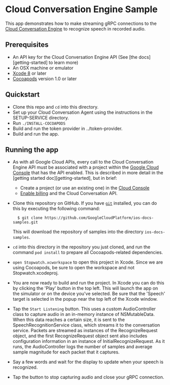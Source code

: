 # Cloud Conversation Engine Sample

This app demonstrates how to make streaming gRPC connections to the [Cloud Conversation Engine](https://cloud.google.com/cce/) to recognize speech in recorded audio.

## Prerequisites
- An API key for the Cloud Conversation Engine API (See
  [the docs][getting-started] to learn more)
- An OSX machine or emulator
- [Xcode 8][xcode] or later
- [Cocoapods][cocoapods] version 1.0 or later

## Quickstart
- Clone this repo and `cd` into this directory.
- Set up your Cloud Conversation Agent using the instructions in the SETUP-SERVICE directory.
- Run `./INSTALL-COCOAPODS`
- Build and run the token provider in ../token-provider.
- Build and run the app.

## Running the app

- As with all Google Cloud APIs, every call to the Cloud Conversation Engine API must be associated
  with a project within the [Google Cloud Console][cloud-console] that has the
  API enabled. This is described in more detail in the [getting started
  doc][getting-started], but in brief:
  - Create a project (or use an existing one) in the [Cloud
    Console][cloud-console]
  - [Enable billing][billing] and the Cloud Conversation API.

- Clone this repository on GitHub. If you have [`git`][git] installed, you can do this by executing the following command:

        $ git clone https://github.com/GoogleCloudPlatform/ios-docs-samples.git

    This will download the repository of samples into the directory
    `ios-docs-samples`.

- `cd` into this directory in the repository you just cloned, and run the command `pod install` to prepare all Cocoapods-related dependencies.

- `open Stopwatch.xcworkspace` to open this project in Xcode. Since we are using Cocoapods, be sure to open the workspace and not Stopwatch.xcodeproj.

- You are now ready to build and run the project. In Xcode you can do this by clicking the 'Play' button in the top left. This will launch the app on the simulator or on the device you've selected. Be sure that the 'Speech' target is selected in the popup near the top left of the Xcode window. 

- Tap the `Start Listening` button. This uses a custom AudioController class to capture audio in an in-memory instance of NSMutableData. When this data reaches a certain size, it is sent to the SpeechRecognitionService class, which streams it to the conversation service. Packets are streamed as instances of the RecognizeRequest object, and the first RecognizeRequest object sent also includes configuration information in an instance of InitialRecognizeRequest. As it runs, the AudioController logs the number of samples and average sample magnitude for each packet that it captures.

- Say a few words and wait for the display to update when your speech is recognized.

- Tap the button to stop capturing audio and close your gRPC connection.

[cloud-console]: https://console.cloud.google.com
[git]: https://git-scm.com/
[xcode]: https://developer.apple.com/xcode/
[billing]: https://console.cloud.google.com/billing?project=_
[cocoapods]: https://cocoapods.org/
[gRPC Objective-C setup]: https://github.com/grpc/grpc/tree/master/src/objective-c

